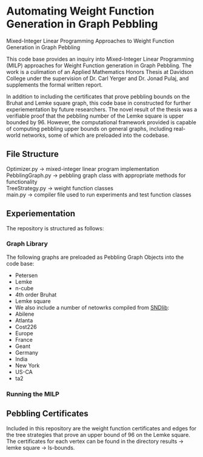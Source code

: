 # Automating Weight Function Generation in Graph Pebbling
Mixed-Integer Linear Programming Approaches to Weight Function Generation in Graph Pebbling

This code base provides an inquiry into Mixed-Integer Linear Programming (MILP) approaches for Weight Function generation in Graph Pebbling. The work is a culimation of an Applied Mathematics Honors Thesis at Davidson College under the supervision of Dr. Carl Yerger and Dr. Jonad Pulaj, and supplements the formal written report. 

In addition to including the certificates that prove pebbling bounds on the Bruhat and Lemke square graph, this code base in constructed for further experiementation by future researchers. The novel result of the thesis was a verifiable proof that the pebbling number of the Lemke square is upper bounded by 96. However, the computational framework provided is capable of computing pebbling upper bounds on general graphs, including real-world networks, some of which are preloaded into the codebase. 

## File Structure 

Optimizer.py -> mixed-integer linear program implementation <br/>
PebblingGraph.py -> pebbling graph class with appropriate methods for functionality<br/>
TreeStrategy.py -> weight function classes <br/>
main.py -> compiler file used to run experiments and test function classes <br/>

## Experiementation
The repository is structured as follows: <br/>
### Graph Library 
The following graphs are preloaded as Pebbling Graph Objects into the code base: 
- Petersen 
- Lemke
- n-cube 
- 4th order Bruhat 
- Lemke square <br/>
- We also include a number of netowrks compiled from [SNDlib](http://sndlib.zib.de/home.action): 
- Abilene 
- Atlanta
- Cost226 
- Europe 
- France 
- Geant 
- Germany 
- India 
- New York 
- US-CA 
- ta2
### Running the MILP 

## Pebbling Certificates 
Included in this repository are the weight function certificates and edges for the tree strategies that prove an upper bound of 96 on the Lemke square. The certificates for each vertex can be found in the directory results -> lemke square -> ls-bounds. 


<!-- ### visualizations 
saved netowrkx png vizualization files that display tree strategies generated from optimiation problems. (Lemke square visualizations are work in progress) 
### lps 
lp files for optimization problems run using Gurobi solver<br/>
### logs 
linear programming logs that track progress of optimization over time <br/>
### lemke_trees 
csv files that store edge sets for lemke square strategies generated by linear programs <br/>
### lemke_certificates 
weight function certificates for Lemke square generated by linear programs <br/> -->

